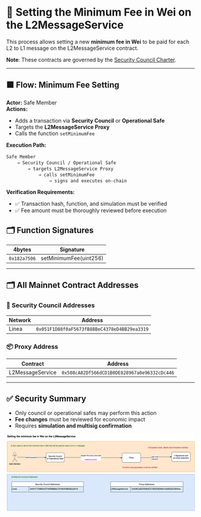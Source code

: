 
# 💸 Setting the Minimum Fee in Wei on the L2MessageService

This process allows setting a new **minimum fee in Wei** to be paid for each L2 to L1 message on the L2MessageService contract.

**Note**: These contracts are governed by the [Security Council Charter](../../security-council-charter-v1.3.md).

---

## 🟧 Flow: Minimum Fee Setting

**Actor:** Safe Member  
**Actions:**

- Adds a transaction via **Security Council** or **Operational Safe**
- Targets the **L2MessageService Proxy**
- Calls the function `setMinimumFee`

**Execution Path:**
```
Safe Member
    → Security Council / Operational Safe
        → targets L2MessageService Proxy
            → calls setMinimumFee
                → signs and executes on-chain
```

**Verification Requirements:**
- ✅ Transaction hash, function, and simulation must be verified
- ✅ Fee amount must be thoroughly reviewed before execution

## 🗂️ Function Signatures

| 4bytes | Signature                              |
|-------|---------------------------------------|
| `0x182a7506`     | setMinimumFee(uint256)                   |

---

## 🗂️ All Mainnet Contract Addresses

### 🔐 Security Council Addresses

| Network   | Address                                      |
|-----------|----------------------------------------------|
| Linea     | `0x051F1D88f0aF5673fB88BeC4378eD4BB29ea3319` |

### 📦 Proxy Address

| Contract           | Address                                           |
|--------------------|---------------------------------------------------|
| L2MessageService   | `0x508cA82Df566dCD1B0DE828967a0e96332cDc446`      |

---

## ✅ Security Summary

- Only council or operational safes may perform this action
- **Fee changes** must be reviewed for economic impact
- Requires **simulation and multisig confirmation**

<img src="../diagrams/settingMinimumL2Fee.png">
